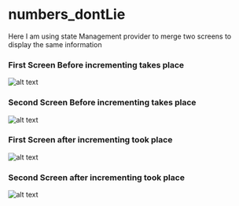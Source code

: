 # numbers_dontLie
Here I am using state Management provider to merge two screens to display the same information

### First Screen Before incrementing takes  place
![alt text](image.png)

### Second Screen Before incrementing takes place
![alt text](image-1.png)


### First Screen after incrementing took place
![alt text](image-2.png)

### Second Screen after incrementing took place
![alt text](image-3.png)


